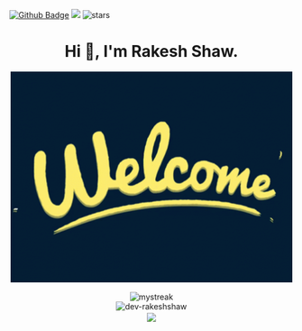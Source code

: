 [![Github Badge](https://img.shields.io/badge/GitHub-100000?style=for-the-badge&logo=github&logoColor=white)](https://github.com/dev-rakeshshaw)
![](https://komarev.com/ghpvc/?username=dev-rakeshshaw)
<img src="https://img.shields.io/github/stars/dev-rakeshshaw?label=Stars" alt="stars">


<h1 align="center">Hi 👋, I'm Rakesh Shaw. </h1>

<p float="left" align="middle">
  <img align="center" src="./welcome-gif.gif" width="500"/>
  <br><br>
  <img src="https://github-readme-streak-stats.herokuapp.com/?user=dev-rakeshshaw&theme=tokyonight" alt="mystreak" width="500" />
  <br>
 <img src="https://github-readme-stats.vercel.app/api?username=dev-rakeshshaw&show_icons=true&locale=en&theme=tokyonight" alt="dev-rakeshshaw" width="500" />
  <br>
  <img align="center" src="https://github-readme-stats.vercel.app/api/top-langs/?username=dev-rakeshshaw&count_private=true&langs_count=7&theme=tokyonight&layout=compact" width="500" />
</p>

<!--- hello
<p>&nbsp;<img align="center" src="https://github-readme-stats.vercel.app/api?username=dev-rakeshshaw&show_icons=true&locale=en" alt="dev-rakeshshaw" /></p>
--->






<!---
dev-rakesh/dev-rakesh is a ✨ special ✨ repository because its "README.md" (this file) appears on your GitHub profile.
You can click the Preview link to take a look at your changes.
--->



